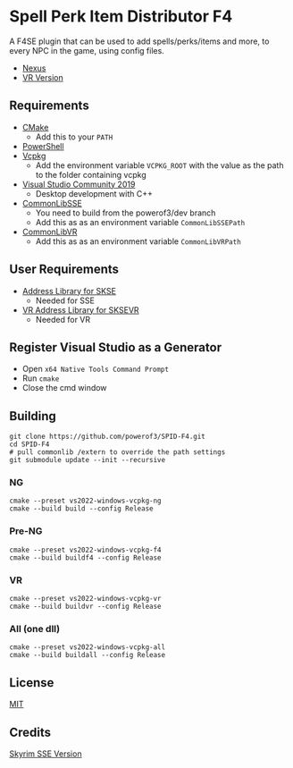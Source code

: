 # Spell Perk Item Distributor F4

A F4SE plugin that can be used to add spells/perks/items and more, to every NPC in the game, using config files.

- [Nexus](https://www.nexusmods.com/fallout4/mods/48365)
- [VR Version](https://www.nexusmods.com/fallout4/mods/85756)

## Requirements

- [CMake](https://cmake.org/)
  - Add this to your `PATH`
- [PowerShell](https://github.com/PowerShell/PowerShell/releases/latest)
- [Vcpkg](https://github.com/microsoft/vcpkg)
  - Add the environment variable `VCPKG_ROOT` with the value as the path to the folder containing vcpkg
- [Visual Studio Community 2019](https://visualstudio.microsoft.com/)
  - Desktop development with C++
- [CommonLibSSE](https://github.com/powerof3/CommonLibSSE/tree/dev)
  - You need to build from the powerof3/dev branch
  - Add this as as an environment variable `CommonLibSSEPath`
- [CommonLibVR](https://github.com/alandtse/CommonLibVR/tree/vr)
  - Add this as as an environment variable `CommonLibVRPath`

## User Requirements

- [Address Library for SKSE](https://www.nexusmods.com/skyrimspecialedition/mods/32444)
  - Needed for SSE
- [VR Address Library for SKSEVR](https://www.nexusmods.com/skyrimspecialedition/mods/58101)
  - Needed for VR

## Register Visual Studio as a Generator

- Open `x64 Native Tools Command Prompt`
- Run `cmake`
- Close the cmd window

## Building

```
git clone https://github.com/powerof3/SPID-F4.git
cd SPID-F4
# pull commonlib /extern to override the path settings
git submodule update --init --recursive
```

### NG

```
cmake --preset vs2022-windows-vcpkg-ng
cmake --build build --config Release
```

### Pre-NG

```
cmake --preset vs2022-windows-vcpkg-f4
cmake --build buildf4 --config Release
```

### VR

```
cmake --preset vs2022-windows-vcpkg-vr
cmake --build buildvr --config Release
```

### All (one dll)

```
cmake --preset vs2022-windows-vcpkg-all
cmake --build buildall --config Release
```

## License

[MIT](LICENSE)

## Credits

[Skyrim SSE Version](https://github.com/powerof3/Spell-Perk-Item-Distributor)
